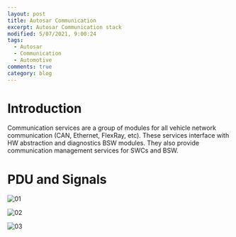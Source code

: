 ```yaml
---
layout: post
title: Autosar Communication
excerpt: Autosar Communication stack
modified: 5/07/2021, 9:00:24
tags:
  - Autosar
  - Communication
  - Automotive
comments: true
category: blog
---
```


# Introduction
Communication services are a group of modules for all vehicle network communication (CAN, Ethernet, FlexRay, etc). These services interface with HW abstraction and diagnostics BSW modules. They also provide communication management services for SWCs and BSW.

# PDU and Signals

![01](https://github.com/CharlieHdzMx/CharlieHdzMx.github.io/assets/6202653/30bb01a7-2785-4632-988d-2b84278b1365)

![02](https://github.com/CharlieHdzMx/CharlieHdzMx.github.io/assets/6202653/1d9dbfa2-07bc-4d2e-899b-6f160f6beb6b)

![03](https://github.com/CharlieHdzMx/CharlieHdzMx.github.io/assets/6202653/c43a458a-854f-4cee-a627-2957e219e3bc)

